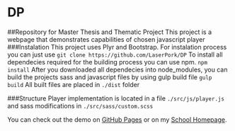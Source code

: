 # DP
##Repository for Master Thesis and Thematic Project
This project is a webpage that demonstrates capabilities of chosen javascript player
###Instalation
This project uses Plyr and Bootstrap. For instalation process you can just use 
```git clone https://github.com/LaserPork/DP```
To install all dependecies required for the building process you can use npm.
```npm install```
After you downloaded all dependecies into node_modules, you can build the projects sass and javascript files by using gulp build file
```gulp build```
All built files are placed in ``./dist`` folder

###Structure
Player implementation is located in a file ``./src/js/player.js`` and sass modifications in ``./src/sass/custom.scss``

You can check out the demo on [GitHub Pages](https://laserpork.github.io/DP/) or on my [School Homepage](http://home.zcu.cz/~vaverkaj/DP/).
